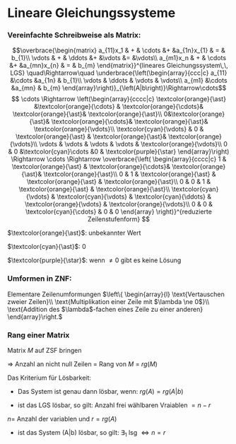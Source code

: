 # Lineare Gleichungssysteme

### Vereinfachte Schreibweise als Matrix:


$$\overbrace{\begin{matrix}
    a_{11}x_1 & + & \cdots &+ &a_{1n}x_{1} & = & b_{1}\\
    \vdots & + & \ddots &+ &\vdots &= &\vdots\\
    a_{m1}x_n & + & \cdots &+ &a_{mn}x_{n} & = & b_{m}
\end{matrix}}^{lineares Gleichungssystem\,\, LGS} \quad\Rightarrow\quad 
\underbrace{\left(\begin{array}{ccc|c}
    a_{11} &\cdots &a_{1n} & b_{1}\\
    \vdots & \ddots & \vdots & \vdots\\
    a_{m1} &\cdots &a_{mn} & b_{m}
\end{array}\right)}_{\left(A|b\right)}\Rightarrow\cdots$$
$$
\cdots \Rightarrow
\left(\begin{array}{cccc|c}
    \textcolor{orange}{\ast} &\textcolor{orange}{\cdots} & \textcolor{orange}{\cdots}& \textcolor{orange}{\ast}& \textcolor{orange}{\ast}\\
    0&\textcolor{orange}{\ast}& \textcolor{orange}{\cdots}& \textcolor{orange}{\ast}& \textcolor{orange}{\vdots}\\
    \textcolor{cyan}{\vdots} & 0 & \textcolor{orange}{\ast} & \textcolor{orange}{\ast}& \textcolor{orange}{\vdots}\\
    \vdots & \vdots & \vdots & \vdots & \textcolor{orange}{\vdots}\\
    0 & 0 &\textcolor{cyan}\cdots &0 & \textcolor{purple}{\star}
\end{array}\right)
\Rightarrow \cdots \Rightarrow
\overbrace{\left(
\begin{array}{cccc|c}
    1 & \textcolor{orange}{\ast} & \textcolor{orange}{\cdots}& \textcolor{orange}{\ast}& \textcolor{orange}{\ast}\\
    0 & 1 & \textcolor{orange}{\ast} & \textcolor{orange}{\ast} & \textcolor{orange}{\ast}\\
    0 & 0 & 1 & \textcolor{orange}{\ast} & \textcolor{orange}{\ast}\\
    \textcolor{cyan}{\vdots} & \textcolor{cyan}{\vdots} & \textcolor{cyan}{\ddots} & \textcolor{orange}{\vdots} & \textcolor{orange}{\vdots}\\
    0 & 0 & \textcolor{cyan}{\cdots} & 0 & 0
\end{array}
\right)}^{reduzierte Zeilenstufenform}
$$

$\textcolor{orange}{\ast}$: unbekannter Wert

$\textcolor{cyan}{\ast}$: $0$

$\textcolor{purple}{\star}$: wenn $\ne 0$ gibt es keine Lösung

### Umformen in ZNF:


Elementare Zeilenumformungen $\left\{ \begin{array}{l}
    \text{Vertauschen zweier Zeilen}\\
    \text{Multiplikation einer Zeile mit $\lambda \ne 0$}\\
    \text{Addition des $\lambda$-fachen eines Zeile zu einer anderen}
\end{array}\right.$

### Rang einer Matrix

Matrix $M$ auf ZSF bringen 

$\Rightarrow$ Anzahl an nicht null Zeilen $=$ Rang von $M$ = $rg(M)$

Das Kriterium für Lösbarkeit:

* Das System ist genau dann lösbar, wenn: $rg(A) = rg(A|b)$

* ist das LGS lösbar, so gilt: Anzahl frei wählbaren Vraiablen $= n-r$

$n =$ Anzahl der variablen und $r = rg(A)$

* ist das System (A|b) lösbar, so gilt: $\exists _1$ lsg $\Leftrightarrow n = r$

